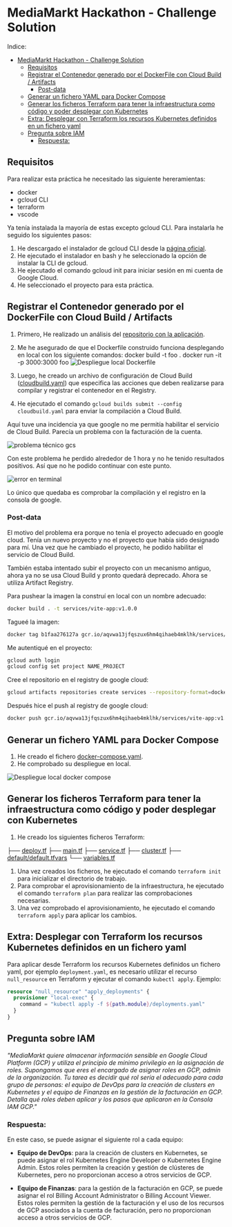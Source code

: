 # MediaMarkt Hackathon - Challenge Solution

Indice:
- [MediaMarkt Hackathon - Challenge Solution](#mediamarkt-hackathon---challenge-solution)
  - [Requisitos](#requisitos)
  - [Registrar el Contenedor generado por el DockerFile con Cloud Build / Artifacts](#registrar-el-contenedor-generado-por-el-dockerfile-con-cloud-build--artifacts)
    - [Post-data](#post-data)
  - [Generar un fichero YAML para Docker Compose](#generar-un-fichero-yaml-para-docker-compose)
  - [Generar los ficheros Terraform para tener la infraestructura como código y poder desplegar con Kubernetes](#generar-los-ficheros-terraform-para-tener-la-infraestructura-como-código-y-poder-desplegar-con-kubernetes)
  - [Extra: Desplegar con Terraform los recursos Kubernetes definidos en un fichero yaml](#extra-desplegar-con-terraform-los-recursos-kubernetes-definidos-en-un-fichero-yaml)
  - [Pregunta sobre IAM](#pregunta-sobre-iam)
    - [Respuesta:](#respuesta)



## Requisitos

Para realizar esta práctica he necesitado las siguiente hereramientas:
- docker
- gcloud CLI
- terraform
- vscode
  
Ya tenía instalada la mayoría de estas excepto gcloud CLI. Para instalarla he seguido los siguientes pasos:
1. He descargado el instalador de gcloud CLI desde la [página oficial](https://cloud.google.com/sdk/docs/install).
2. He ejecutado el instalador en bash y he seleccionado la opción de instalar la CLI de gcloud.
3. He ejecutado el comando gcloud init para iniciar sesión en mi cuenta de Google Cloud.
4. He seleccionado el proyecto para esta práctica.




## Registrar el Contenedor generado por el DockerFile con Cloud Build / Artifacts
1. Primero, He realizado un análisis del [repositorio con la aplicación](https://github.com/nuwe-io/mms-cloud-skeleton/tree/main). 
2. Me he asegurado de que el Dockerfile construido funciona desplegando en local con los siguiente comandos:
   docker build -t foo .
   docker run -it -p 3000:3000 foo
   ![Despliegue local Dockerfile](./img/img01.png)

   
3. Luego, he creado un archivo de configuración de Cloud Build ([cloudbuild.yaml](./cloudbuild.yaml)) que especifica las acciones que deben realizarse para compilar y registrar el contenedor en el Registry.
4. He ejecutado el comando `gcloud builds submit --config cloudbuild.yaml` para enviar la compilación a Cloud Build.

Aquí tuve una incidencia ya que google no me permitía habilitar el servicio de Cloud Build. Parecía un problema con la facturación de la cuenta. 

![problema técnico gcs](./img/img02.png)

Con este problema he perdido alrededor de 1 hora y no he tenido resultados positivos. Así que no he podido continuar con este punto.

![error en terminal](./img/img03.png)

Lo único que quedaba es comprobar la compilación y el registro en la consola de google.

### Post-data

El motivo del problema era porque no tenía el proyecto adecuado en google cloud. Tenía un nuevo proyecto y no el proyecto que había sido designado para mí. Una vez que he cambiado el proyecto, he podido habilitar el servicio de Cloud Build.

También estaba intentado subir el proyecto con un mecanismo antiguo, ahora ya no se usa Cloud Build y pronto quedará deprecado. Ahora se utiliza Artifact Registry.

Para pushear la imagen la construí en local con un nombre adecuado:
```bash
docker build . -t services/vite-app:v1.0.0
```
Tagueé la imagen:
```bash
docker tag b1faa276127a gcr.io/aqvwa13jfqszux6hm4qihaeb4mklhk/services/vite-app:v1.0.0
```

Me autentiqué en el proyecto:
```bash
gcloud auth login
gcloud config set project NAME_PROJECT
```

Cree el repositorio en el registry de google cloud:
```bash
gcloud artifacts repositories create services --repository-format=docker --location=us-central1 --description="Docker repository for services" --project=mediamarkt_hackathon
```

Después hice el push al registry de google cloud:

```bash
docker push gcr.io/aqvwa13jfqszux6hm4qihaeb4mklhk/services/vite-app:v1.0.0
```


## Generar un fichero YAML para Docker Compose
1. He creado el fichero [docker-compose.yaml](./docker-compose.yaml).
2. He comprobado su despliegue en local.

![Despliegue local docker compose](./img/img04.png)

## Generar los ficheros Terraform para tener la infraestructura como código y poder desplegar con Kubernetes
1. He creado los siguientes ficheros Terraform:

├── [deploy.tf](./terraform-gke/deploy.tf)
├── [main.tf](./terraform-gke/main.tf)
├── [service.tf](./terraform-gke/service.tf)
├── [cluster.tf](./terraform-gke/cluster.tf)
├── [default/default.tfvars](./terraform-gke/default/default.tfvars)
└── [variables.tf](./terraform-gke/variables.tf)


1. Una vez creados los ficheros, he ejecutado el comando `terraform init` para inicializar el directorio de trabajo.
2. Para comprobar el aprovisionamiento de la infraestructura, he ejecutado el comando `terraform plan` para realizar las comprobaciones necesarias.
3. Una vez comprobado el aprovisionamiento, he ejecutado el comando `terraform apply` para aplicar los cambios.


## Extra: Desplegar con Terraform los recursos Kubernetes definidos en un fichero yaml

Para aplicar desde Terraform los recursos Kubernetes definidos un fichero yaml, por ejemplo `deployment.yaml`, es necesario utilizar el recurso `null_resource` en Terraform y ejecutar el comando `kubectl apply`. Ejemplo:

```terraform
resource "null_resource" "apply_deployments" {
  provisioner "local-exec" {
    command = "kubectl apply -f ${path.module}/deployments.yaml"
  }
}

```

## Pregunta sobre IAM

*"MediaMarkt quiere almacenar información sensible en Google Cloud Platform (GCP) y utiliza el principio de mínimo privilegio en la asignación de roles. Supongamos que eres el encargado de asignar roles en GCP, admin de la organización. Tu tarea es decidir qué rol sería el adecuado para cada grupo de personas: el equipo de DevOps para la creación de clusters en Kubernetes y el equipo de Finanzas en la gestión de la facturación en GCP. Detalla qué roles deben aplicar y los pasos que aplicaron en la Consola IAM GCP."*

### Respuesta:

En este caso, se puede asignar el siguiente rol a cada equipo:

- **Equipo de DevOps**: para la creación de clusters en Kubernetes, se puede asignar el rol Kubernetes Engine Developer o Kubernetes Engine Admin. Estos roles permiten la creación y gestión de clústeres de Kubernetes, pero no proporcionan acceso a otros servicios de GCP.

- **Equipo de Finanzas**: para la gestión de la facturación en GCP, se puede asignar el rol Billing Account Administrator o Billing Account Viewer. Estos roles permiten la gestión de la facturación y el uso de los recursos de GCP asociados a la cuenta de facturación, pero no proporcionan acceso a otros servicios de GCP.
